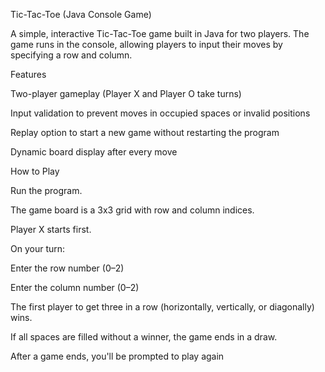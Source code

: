 Tic-Tac-Toe (Java Console Game)

A simple, interactive Tic-Tac-Toe game built in Java for two players. The game runs in the console, allowing players to input their moves by specifying a row and column.


Features

Two-player gameplay (Player X and Player O take turns)

Input validation to prevent moves in occupied spaces or invalid positions

Replay option to start a new game without restarting the program

Dynamic board display after every move


How to Play

Run the program.

The game board is a 3x3 grid with row and column indices.

Player X starts first.

On your turn:

Enter the row number (0–2)

Enter the column number (0–2)

The first player to get three in a row (horizontally, vertically, or diagonally) wins.

If all spaces are filled without a winner, the game ends in a draw.

After a game ends, you'll be prompted to play again 
